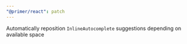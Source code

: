 ```yaml
---
"@primer/react": patch
---
```


Automatically reposition `InlineAutocomplete` suggestions depending on available space

<!-- Changed components: InlineAutocomplete -->
